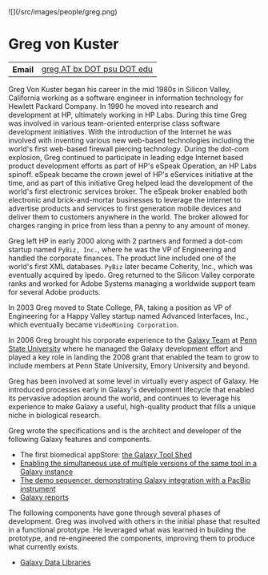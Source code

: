 
<div class='right'>![](/src/images/people/greg.png)</div>

# Greg von Kuster

<table>
  <tr>
    <th> Email </th>
    <td> <a href="mailto:greg AT bx DOT psu DOT edu">greg AT bx DOT psu DOT edu</a> </td>
  </tr>
</table>


Greg Von Kuster began his career in the mid 1980s in Silicon Valley, California working as a software engineer in information technology for Hewlett Packard Company.  In 1990 he moved into research and development at HP, ultimately working in HP Labs.  During this time Greg was involved in various team-oriented enterprise class software development initiatives.  With the introduction of the Internet he was involved with inventing various new web-based technologies including the world's first web-based firewall piercing technology.  During the dot-com explosion, Greg continued to participate in leading edge Internet based product development efforts as part of HP's eSpeak Operation, an HP Labs spinoff.  eSpeak became the crown jewel of HP's eServices initiative at the time, and as part of this initiative Greg helped lead the development of the world's first electronic services broker.  The eSpeak broker enabled both electronic and brick-and-mortar businesses to leverage the internet to advertise products and services to first generation mobile devices and deliver them to customers anywhere in the world.  The broker allowed for charges ranging in price from less than a penny to any amount of money.

Greg left HP in early 2000 along with 2 partners and formed a dot-com startup named `PyBiz, Inc.`, where he was the VP of Engineering and handled the corporate finances.  The product line included one of the world's first XML databases.  `PyBiz` later became Coherity, Inc., which was eventually acquired by Ipedo.  Greg returned to the Silicon Valley corporate ranks and worked for Adobe Systems managing a worldwide support team for several Adobe products.

In 2003 Greg moved to State College, PA, taking a position as VP of Engineering for a Happy Valley startup named Advanced Interfaces, Inc., which eventually became `VideoMining Corporation`.

In 2006 Greg brought his corporate experience to the [Galaxy Team](/galaxy-team/) at [Penn State University](http://www.psu.edu/) where he managed the Galaxy development effort and played a key role in landing the 2008 grant that enabled the team to grow to include members at Penn State University, Emory University and beyond.

Greg has been involved at some level in virtually every aspect of Galaxy.  He introduced processes early in Galaxy's development lifecycle that enabled its pervasive adoption around the world, and continues to leverage his experience to make Galaxy a useful, high-quality product that fills a unique niche in biological research.

Greg wrote the specifications and is the architect and developer of the following Galaxy features and components.

* The first biomedical appStore: [the Galaxy Tool Shed](/toolshed/)
* [Enabling the simultaneous use of multiple versions of the same tool in a Galaxy instance](/galaxy-tool-version-lineage/)
* [The demo sequencer, demonstrating Galaxy integration with a PacBio instrument](http://screencast.g2.bx.psu.edu/pacBio-demo/)
* [Galaxy reports](/archive/dev-news-briefs/2010-06-08/)

The following components have gone through several phases of development.  Greg was involved with others in the initial phase that resulted in a functional prototype.  He leveraged what was learned in building the prototype, and re-engineered the components, improving them to produce what currently exists.

* [Galaxy Data Libraries](/data-libraries/)
